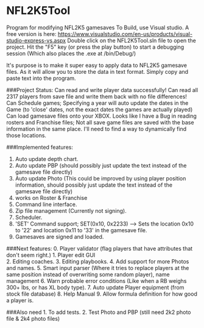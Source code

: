 # NFL2K5Tool
Program for modifying NFL2K5 gamesaves
To Build, use Visual studio. A free version is here: https://www.visualstudio.com/en-us/products/visual-studio-express-vs.aspx
Double click on the NFL2K5Tool.sln file to open the project.
Hit the "F5" key (or press the play button) to start a debugging session (Which also places the .exe at /bin/Debug/)

It's purpose is to make it super easy to apply data to NFL2K5 gamesave files. As it will allow you to store 
the data in text format.
Simply copy and paste text into the program.

###Project Status:
Can read and write player data successfully! 
Can read all 2317 players from save file and write them back with no file differences!
Can Schedule games; Specifying a year will auto update the dates in the Game (to 'close' dates, not the exact dates the games are actually played)
Can load gamesave files onto your XBOX.
Looks like I have a Bug in reading rosters and Franchise files; 
  Not all save game files are saved with the base information in the same place.
  I'll need to find a way to dynamically find those locations.

###Implemented features:
1. Auto update depth chart. 
2. Auto update PBP (should possibly just update the text instead of the gamesave file directly) 
3. Auto update Photo (This could be improved by using player position information, should possibly just update the text instead of the gamesave file directly) 
4. works on Roster & Franchise 
5. Command line interface. 
6. Zip file management (Currently not signing). 
7. Scheduler.
8. 'SET' Command support; SET(0x10, 0x2233) --> Sets the location 0x10 to '22' and location 0x11 to '33' in the gamesave file.
9. Gamesaves are signed and loaded.

###Next features:
    0. Player validator (flag players that have attributes that don't seem right.)
	1. Player edit GUI 	
	2. Editing coaches. 
	3. Editing playbooks. 
	4. Add support for more Photos and names. 
	5. Smart input parser (Where it tries to replace players at the same position instead of overwriting some random player), name management
	6. Warn probable error conditions (Like when a RB weighs 300+ lbs, or has XL body type). 
	7. Auto update Player equipment (from stock file database)
	8. Help Manual
	9. Allow formula definition for how good a player is.
	
###Also need
	1. To add tests.
	2. Test Photo and PBP (still need 2k2 photo file & 2k4 photo files)

